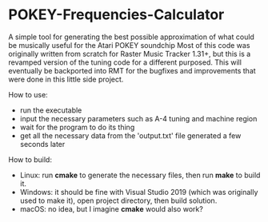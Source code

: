 # POKEY-Frequencies-Calculator
A simple tool for generating the best possible approximation of what could be musically useful for the Atari POKEY soundchip
Most of this code was originally written from scratch for Raster Music Tracker 1.31+, but this is a revamped version of the tuning code for a different purposed.
This will eventually be backported into RMT for the bugfixes and improvements that were done in this little side project.

How to use:
- run the executable
- input the necessary parameters such as A-4 tuning and machine region
- wait for the program to do its thing
- get all the necessary data from the 'output.txt' file generated a few seconds later

How to build:
- Linux: run **cmake** to generate the necessary files, then run **make** to build it.
- Windows: it should be fine with Visual Studio 2019 (which was originally used to make it), open project directory, then build solution.
- macOS: no idea, but I imagine **cmake** would also work?

